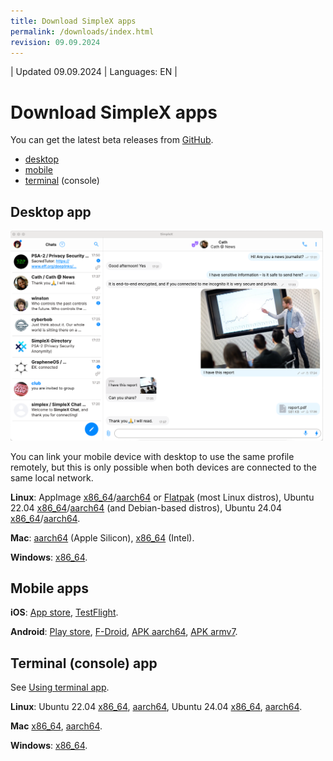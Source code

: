 ```yaml
---
title: Download SimpleX apps
permalink: /downloads/index.html
revision: 09.09.2024
---
```


| Updated 09.09.2024 | Languages: EN |
# Download SimpleX apps

You can get the latest beta releases from [GitHub](https://github.com/simplex-chat/simplex-chat/releases).

- [desktop](#desktop-app)
- [mobile](#mobile-apps)
- [terminal](#terminal-console-app) (console)

## Desktop app

<img src="/docs/images/simplex-desktop-light.png" alt="desktop app" width=500>

You can link your mobile device with desktop to use the same profile remotely, but this is only possible when both devices are connected to the same local network.

**Linux**:
AppImage [x86_64](https://github.com/simplex-chat/simplex-chat/releases/latest/download/simplex-desktop-x86_64.AppImage)/[aarch64](https://github.com/simplex-chat/simplex-chat/releases/latest/download/simplex-desktop-aarch64.AppImage) or [Flatpak](https://flathub.org/apps/chat.simplex.simplex) (most Linux distros), Ubuntu 22.04 [x86_64](https://github.com/simplex-chat/simplex-chat/releases/latest/download/simplex-desktop-ubuntu-22_04-x86_64.deb)/[aarch64](https://github.com/simplex-chat/simplex-chat/releases/latest/download/simplex-desktop-ubuntu-22_04-aarch64.deb) (and Debian-based distros), Ubuntu 24.04 [x86_64](https://github.com/simplex-chat/simplex-chat/releases/latest/download/simplex-desktop-ubuntu-24_04-x86_64.deb)/[aarch64](https://github.com/simplex-chat/simplex-chat/releases/latest/download/simplex-desktop-ubuntu-24_04-aarch64.deb).

**Mac**: [aarch64](https://github.com/simplex-chat/simplex-chat/releases/latest/download/simplex-desktop-macos-aarch64.dmg) (Apple Silicon), [x86_64](https://github.com/simplex-chat/simplex-chat/releases/latest/download/simplex-desktop-macos-x86_64.dmg) (Intel).

**Windows**: [x86_64](https://github.com/simplex-chat/simplex-chat/releases/latest/download/simplex-desktop-windows-x86_64.msi).

## Mobile apps

**iOS**: [App store](https://apps.apple.com/us/app/simplex-chat/id1605771084), [TestFlight](https://testflight.apple.com/join/DWuT2LQu).

**Android**: [Play store](https://play.google.com/store/apps/details?id=chat.simplex.app), [F-Droid](https://simplex.chat/fdroid/), [APK aarch64](https://github.com/simplex-chat/simplex-chat/releases/latest/download/simplex.apk), [APK armv7](https://github.com/simplex-chat/simplex-chat/releases/latest/download/simplex-armv7a.apk).

## Terminal (console) app

See [Using terminal app](/docs/CLI.md).

**Linux**:
Ubuntu 22.04 [x86_64](https://github.com/simplex-chat/simplex-chat/releases/latest/download/simplex-chat-ubuntu-22_04-x86_64), [aarch64](https://github.com/simplex-chat/simplex-chat/releases/latest/download/simplex-chat-ubuntu-22_04-aarch64), Ubuntu 24.04 [x86_64](https://github.com/simplex-chat/simplex-chat/releases/latest/download/simplex-chat-ubuntu-24_04-x86_64), [aarch64](https://github.com/simplex-chat/simplex-chat/releases/latest/download/simplex-chat-ubuntu-24_04-aarch64).

**Mac** [x86_64](https://github.com/simplex-chat/simplex-chat/releases/latest/download/simplex-chat-macos-x86-64), [aarch64](https://github.com/simplex-chat/simplex-chat/releases/latest/download/simplex-chat-macos-aarch64).

**Windows**: [x86_64](https://github.com/simplex-chat/simplex-chat/releases/latest/download/simplex-chat-windows-x86-64).
